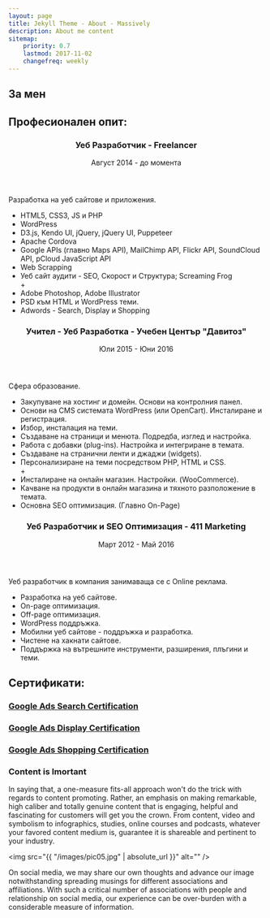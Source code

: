 ```yaml
---
layout: page
title: Jekyll Theme - About - Massively
description: About me content
sitemap:
    priority: 0.7
    lastmod: 2017-11-02
    changefreq: weekly
---
```

## За мен

<h2>Професионален опит:</h2>

<header>
		<h3>Уеб Разработчик - Freelancer</h3>
		<p>Август 2014 - до момента</p>
</header>
<p>Разработка на уеб сайтове и приложения.</p>
<ul>
	<li>HTML5, CSS3, JS и PHP</li>
	<li>WordPress</li>
	<li>D3.js, Kendo UI, jQuery, jQuery UI, Puppeteer</li>
	<li>Apache Cordova</li>
	<li>Google APIs (главно Maps API), MailChimp API, Flickr API, SoundCloud API, pCloud JavaScript API</li>
	<li>Web Scrapping</li>
	<li>Уеб сайт аудити - SEO, Скорост и Структура; Screaming Frog</li>+
	<li>Adobe Photoshop, Adobe Illustrator</li>
	<li>PSD към HTML и WordPress теми.</li>
	<li>Adwords - Search, Display и Shopping</li>
</ul>

<header>
		<h3>Учител - Уеб Разработка - Учебен Център "Давитоз"</h3>
		<p>Юли 2015 - Юни 2016</p>
</header>
<p>Сфера образование.</p>
<ul>
	<li>Закупуване на хостинг и домейн. Основи на контролния панел. </li>
	<li>Основи на CMS системата WordPress (или OpenCart). Инсталиране и регистрация.</li>
	<li>Избор, инсталация на теми.</li>
	<li>Създаване на страници и менюта. Подредба, изглед и настройка. </li>
	<li>Работа с добавки (plug-ins). Настройка и интегриране в темата.</li>
	<li>Създаване нa странични ленти и джаджи (widgets). </li>
	<li>Персонализиране на теми посредством PHP, HTML и CSS.</li>+
	<li>Инсталиране на онлайн магазин. Настройки. (WooCommerce).</li>
	<li>Качване на продукти в онлайн магазина и тяхното разположение в темата.</li>
	<li>Основна SEO оптимизация. (Главно On-Page)</li>
</ul>


<header>
		<h3>Уеб Разработчик и SEO Оптимизация - 411 Marketing</h3>
		<p>Март 2012 - Май 2016</p>
</header>
<p>Уеб разработчик в компания занимаваща се с Online реклама.</p>
<ul>
	<li>Разработка на уеб сайтове.</li>
	<li>On-page оптимизация.</li>
	<li>Off-page оптимизация.</li>
	<li>WordPress поддръжка.</li>
	<li>Мобилни уеб сайтове - поддръжка и разработка.</li>
	<li>Чистене на хакнати сайтове.</li>
	<li>Поддържка на вътрешните инструменти, разширения, плъгини и теми.</li>
</ul>

<h2>Сертификати:</h2>

<div class="row">
 	<div class="4u box">
 		<h3><a href="https://academy.exceedlms.com/student/award/18776823" target="_blank">Google Ads Search Certification</a></h3>
 	</div>
 	<div class="4u box">
 		<h3><a href="https://academy.exceedlms.com/student/award/18776823" target="_blank">Google Ads Display Certification</a></h3>
 	</div>
 	<div class="4u box">
 		<h3><a href="https://academy.exceedlms.com/student/award/18776823" target="_blank">Google Ads Shopping Certification</a></h3>
 	</div>
</div>

### Content is Imortant
<div class="box">
  <p>
  In saying that, a one-measure fits-all approach won't do the trick with regards to content promoting. Rather, an emphasis on making remarkable, high caliber and totally genuine content that is engaging, helpful and fascinating for customers will get you the crown. From content, video and symbolism to infographics, studies, online courses and podcasts, whatever your favored content medium is, guarantee it is shareable and pertinent to your industry.
  </p>
</div>

<span class="image left"><img src="{{ "/images/pic05.jpg" | absolute_url }}" alt="" /></span>

On social media, we may share our own thoughts and advance our image notwithstanding spreading musings for different associations and affiliations. With such a critical number of associations with people and relationship on social media, our experience can be over-burden with a considerable measure of information.
